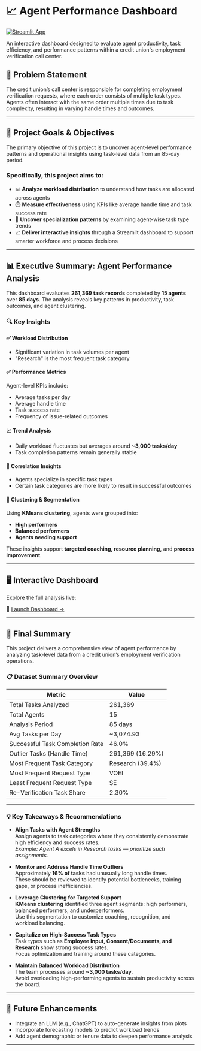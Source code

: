 # 📈 Agent Performance Dashboard

[![Streamlit App](https://static.streamlit.io/badges/streamlit_badge_black_white.svg)](https://credit-union-agent-performance-analytics-js.streamlit.app/)

An interactive dashboard designed to evaluate agent productivity, task efficiency, and performance patterns within a credit union's employment verification call center.

## 🧩 Problem Statement

The credit union’s call center is responsible for completing employment verification requests, where each order consists of multiple task types.  
Agents often interact with the same order multiple times due to task complexity, resulting in varying handle times and outcomes.

---

## 🎯 Project Goals & Objectives

The primary objective of this project is to uncover agent-level performance patterns and operational insights using task-level data from an 85-day period.

### Specifically, this project aims to:

- 📊 **Analyze workload distribution** to understand how tasks are allocated across agents  
- ⏱️ **Measure effectiveness** using KPIs like average handle time and task success rate  
- 🧠 **Uncover specialization patterns** by examining agent-wise task type trends  
- 📈 **Deliver interactive insights** through a Streamlit dashboard to support smarter workforce and process decisions

---

## 📊 Executive Summary: Agent Performance Analysis

This dashboard evaluates **261,369 task records** completed by **15 agents** over **85 days**. The analysis reveals key patterns in productivity, task outcomes, and agent clustering.

### 🔍 Key Insights

#### ✅ Workload Distribution
- Significant variation in task volumes per agent
- "Research" is the most frequent task category

#### ✅ Performance Metrics
Agent-level KPIs include:
- Average tasks per day
- Average handle time
- Task success rate
- Frequency of issue-related outcomes

#### 📈 Trend Analysis
- Daily workload fluctuates but averages around **~3,000 tasks/day**
- Task completion patterns remain generally stable

#### 🔗 Correlation Insights
- Agents specialize in specific task types
- Certain task categories are more likely to result in successful outcomes

#### 👥 Clustering & Segmentation
Using **KMeans clustering**, agents were grouped into:
- **High performers**
- **Balanced performers**
- **Agents needing support**

These insights support **targeted coaching, resource planning,** and **process improvement**.

---

## 🖥️ Interactive Dashboard

Explore the full analysis live:

🔗 [Launch Dashboard →](https://credit-union-agent-performance-analytics-js.streamlit.app/)

---

## 🧾 Final Summary

This project delivers a comprehensive view of agent performance by analyzing task-level data from a credit union’s employment verification operations.

### 📋 Dataset Summary Overview

| **Metric**                          | **Value**                   |
|------------------------------------|-----------------------------|
| Total Tasks Analyzed               | 261,369                     |
| Total Agents                       | 15                          |
| Analysis Period                    | 85 days                     |
| Avg Tasks per Day                  | ~3,074.93                   |
| Successful Task Completion Rate    | 46.0%                       |
| Outlier Tasks (Handle Time)        | 261,369 (16.29%)            |
| Most Frequent Task Category        | Research (39.4%)            |
| Most Frequent Request Type         | VOEI                        |
| Least Frequent Request Type        | SE                          |
| Re-Verification Task Share         | 2.30%                       |

---

### 💡 Key Takeaways & Recommendations

- **Align Tasks with Agent Strengths**  
  Assign agents to task categories where they consistently demonstrate high efficiency and success rates.  
  *Example: Agent A excels in Research tasks — prioritize such assignments.*

- **Monitor and Address Handle Time Outliers**  
  Approximately **16% of tasks** had unusually long handle times.  
  These should be reviewed to identify potential bottlenecks, training gaps, or process inefficiencies.

- **Leverage Clustering for Targeted Support**  
  **KMeans clustering** identified three agent segments: high performers, balanced performers, and underperformers.  
  Use this segmentation to customize coaching, recognition, and workload balancing.

- **Capitalize on High-Success Task Types**  
  Task types such as **Employee Input, Consent/Documents, and Research** show strong success rates.  
  Focus optimization and training around these categories.

- **Maintain Balanced Workload Distribution**  
  The team processes around **~3,000 tasks/day**.  
  Avoid overloading high-performing agents to sustain productivity across the board.

---

## 🔮 Future Enhancements

- Integrate an LLM (e.g., ChatGPT) to auto-generate insights from plots  
- Incorporate forecasting models to predict workload trends  
- Add agent demographic or tenure data to deepen performance analysis

---
